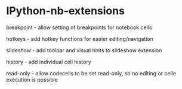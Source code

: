 # IPython-nb-extensions

breakpoint - allow setting of breakpoints for notebook cells

hotkeys    - add hotkey functions for easier editing/navigation

slideshow  - add toolbar and visual hints to slideshow extension

history - add individual cell history

read-only  - allow codecells to be set read-only, so no editing or celle execution is possible

